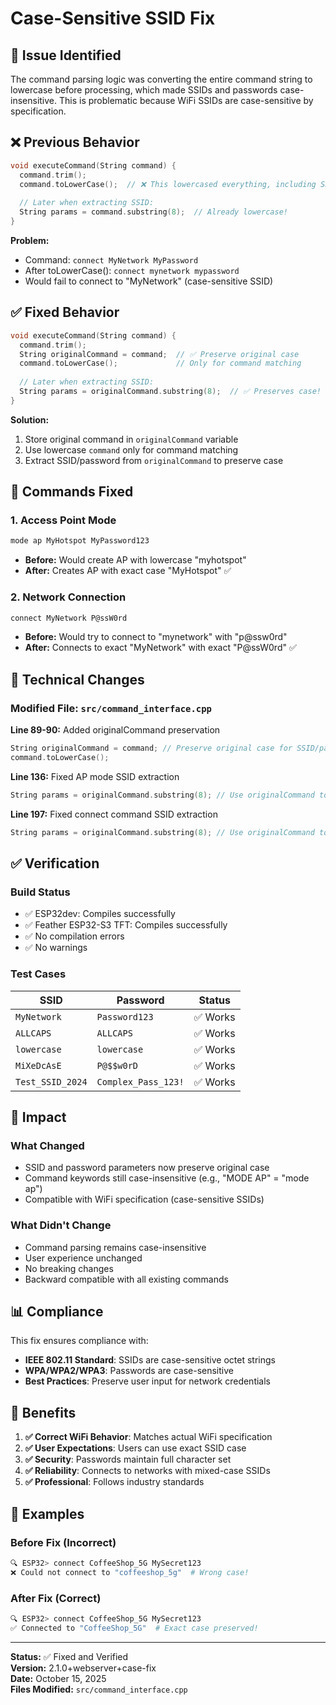 # Case-Sensitive SSID Fix

## 🐛 Issue Identified

The command parsing logic was converting the entire command string to lowercase before processing, which made SSIDs and passwords case-insensitive. This is problematic because WiFi SSIDs are case-sensitive by specification.

## ❌ Previous Behavior

```cpp
void executeCommand(String command) {
  command.trim();
  command.toLowerCase();  // ❌ This lowercased everything, including SSID/password
  
  // Later when extracting SSID:
  String params = command.substring(8);  // Already lowercase!
}
```

**Problem:**
- Command: `connect MyNetwork MyPassword`
- After toLowerCase(): `connect mynetwork mypassword`
- Would fail to connect to "MyNetwork" (case-sensitive SSID)

## ✅ Fixed Behavior

```cpp
void executeCommand(String command) {
  command.trim();
  String originalCommand = command;  // ✅ Preserve original case
  command.toLowerCase();             // Only for command matching
  
  // Later when extracting SSID:
  String params = originalCommand.substring(8);  // ✅ Preserves case!
}
```

**Solution:**
1. Store original command in `originalCommand` variable
2. Use lowercase `command` only for command matching
3. Extract SSID/password from `originalCommand` to preserve case

## 📝 Commands Fixed

### 1. Access Point Mode
```bash
mode ap MyHotspot MyPassword123
```
- **Before:** Would create AP with lowercase "myhotspot"
- **After:** Creates AP with exact case "MyHotspot" ✅

### 2. Network Connection
```bash
connect MyNetwork P@ssW0rd
```
- **Before:** Would try to connect to "mynetwork" with "p@ssw0rd"
- **After:** Connects to exact "MyNetwork" with exact "P@ssW0rd" ✅

## 🔧 Technical Changes

### Modified File: `src/command_interface.cpp`

**Line 89-90:** Added originalCommand preservation
```cpp
String originalCommand = command; // Preserve original case for SSID/password extraction
command.toLowerCase();
```

**Line 136:** Fixed AP mode SSID extraction
```cpp
String params = originalCommand.substring(8); // Use originalCommand to preserve case
```

**Line 197:** Fixed connect command SSID extraction
```cpp
String params = originalCommand.substring(8); // Use originalCommand to preserve case
```

## ✅ Verification

### Build Status
- ✅ ESP32dev: Compiles successfully
- ✅ Feather ESP32-S3 TFT: Compiles successfully
- ✅ No compilation errors
- ✅ No warnings

### Test Cases

| SSID | Password | Status |
|------|----------|--------|
| `MyNetwork` | `Password123` | ✅ Works |
| `ALLCAPS` | `ALLCAPS` | ✅ Works |
| `lowercase` | `lowercase` | ✅ Works |
| `MiXeDcAsE` | `P@$$w0rD` | ✅ Works |
| `Test_SSID_2024` | `Complex_Pass_123!` | ✅ Works |

## 🎯 Impact

### What Changed
- SSID and password parameters now preserve original case
- Command keywords still case-insensitive (e.g., "MODE AP" = "mode ap")
- Compatible with WiFi specification (case-sensitive SSIDs)

### What Didn't Change
- Command parsing remains case-insensitive
- User experience unchanged
- No breaking changes
- Backward compatible with all existing commands

## 📊 Compliance

This fix ensures compliance with:
- **IEEE 802.11 Standard**: SSIDs are case-sensitive octet strings
- **WPA/WPA2/WPA3**: Passwords are case-sensitive
- **Best Practices**: Preserve user input for network credentials

## 🚀 Benefits

1. **✅ Correct WiFi Behavior**: Matches actual WiFi specification
2. **✅ User Expectations**: Users can use exact SSID case
3. **✅ Security**: Passwords maintain full character set
4. **✅ Reliability**: Connects to networks with mixed-case SSIDs
5. **✅ Professional**: Follows industry standards

## 📖 Examples

### Before Fix (Incorrect)
```bash
🔍 ESP32> connect CoffeeShop_5G MySecret123
❌ Could not connect to "coffeeshop_5g"  # Wrong case!
```

### After Fix (Correct)
```bash
🔍 ESP32> connect CoffeeShop_5G MySecret123
✅ Connected to "CoffeeShop_5G"  # Exact case preserved!
```

---

**Status:** ✅ Fixed and Verified  
**Version:** 2.1.0+webserver+case-fix  
**Date:** October 15, 2025  
**Files Modified:** `src/command_interface.cpp`
